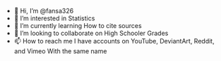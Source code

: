 - 👋 Hi, I’m @fansa326
- 👀 I’m interested in Statistics 
- 🌱 I’m currently learning How to cite sources
- 💞️ I’m looking to collaborate on High Schooler Grades
- 📫 How to reach me I have accounts on YouTube, DeviantArt, Reddit, and Vimeo With the same name

<!---
fansa326/fansa326 is a ✨ special ✨ repository because its `README.md` (this file) appears on your GitHub profile.
You can click the Preview link to take a look at your changes.
--->
